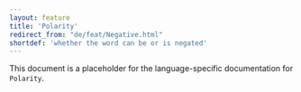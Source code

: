 ```yaml
---
layout: feature
title: 'Polarity'
redirect_from: "de/feat/Negative.html"
shortdef: 'whether the word can be or is negated'
---
```


This document is a placeholder for the language-specific documentation
for `Polarity`.
